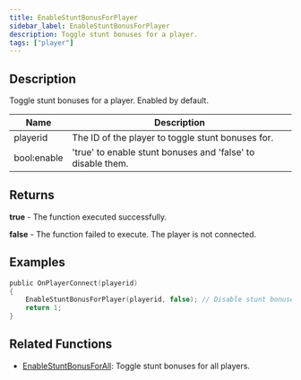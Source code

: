 ```yaml
---
title: EnableStuntBonusForPlayer
sidebar_label: EnableStuntBonusForPlayer
description: Toggle stunt bonuses for a player.
tags: ["player"]
---
```


## Description

Toggle stunt bonuses for a player. Enabled by default.

| Name        | Description                                                 |
| ----------- | ----------------------------------------------------------- |
| playerid    | The ID of the player to toggle stunt bonuses for.           |
| bool:enable | 'true' to enable stunt bonuses and 'false' to disable them. |

## Returns

**true** - The function executed successfully.

**false** - The function failed to execute. The player is not connected.

## Examples

```c
public OnPlayerConnect(playerid)
{
    EnableStuntBonusForPlayer(playerid, false); // Disable stunt bonuses when the player connects to the server.
    return 1;
}
```

## Related Functions

- [EnableStuntBonusForAll](EnableStuntBonusForAll): Toggle stunt bonuses for all players.
